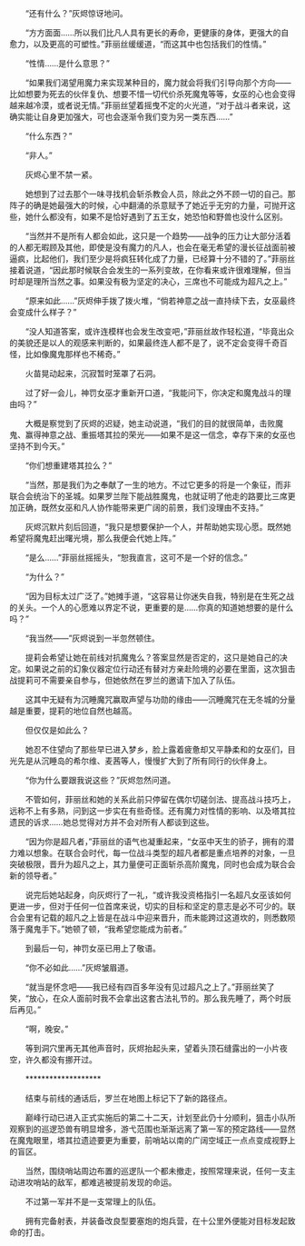 　　“还有什么？”灰烬惊讶地问。

　　“方方面面……所以我们比凡人具有更长的寿命，更健康的身体，更强大的自愈力，以及更高的可塑性。”菲丽丝缓缓道，“而这其中也包括我们的性情。”

　　“性情……是什么意思？”

　　“如果我们渴望用魔力来实现某种目的，魔力就会将我们引导向那个方向——比如想要为死去的伙伴复仇、想要不惜一切代价杀死魔鬼等等，女巫的心也会变得越来越冷漠，或者说无情。”菲丽丝望着摇曳不定的火光道，“对于战斗者来说，这确实能让自身更加强大，可也会逐渐令我们变为另一类东西……”

　　“什么东西？”

　　“非人。”

　　灰烬心里不禁一紧。

　　她想到了过去那个一味寻找机会斩杀教会人员，除此之外不顾一切的自己。那阵子的确是她最强大的时候，心中翻涌的杀意赋予了她近乎无穷的力量，可抛开这些，她什么都没有，如果不是恰好遇到了五王女，她恐怕和野兽也没什么区别。

　　“当然并不是所有人都会如此，这只是一个趋势——战争的压力让大部分活着的人都无暇顾及其他，即使是没有魔力的凡人，也会在毫无希望的漫长征战面前被逼疯，比起他们，我们至少是将疯狂转化成了力量，已经算十分不错的了。”菲丽丝接着说道，“因此那时候联合会发生的一系列变故，在你看来或许很难理解，但当时却是理所当然之事。如果没有极为坚定的决心，三席也不可能成为超凡之上。”

　　“原来如此……”灰烬伸手拨了拨火堆，“倘若神意之战一直持续下去，女巫最终会变成什么样子？”

　　“没人知道答案，或许连模样也会发生改变吧，”菲丽丝故作轻松道，“毕竟出众的美貌还是以人的观感来判断的，如果最终连人都不是了，说不定会变得千奇百怪，比如像魔鬼那样也不稀奇。”

　　火苗晃动起来，沉寂暂时笼罩了石洞。

　　过了好一会儿，神罚女巫才重新开口道，“我能问下，你决定和魔鬼战斗的理由吗？”

　　大概是察觉到了灰烬的迟疑，她主动说道，“我们的目的就很简单，击败魔鬼、赢得神意之战、重振塔其拉的荣光——如果不是这一信念，幸存下来的女巫也坚持不到今天。”

　　“你们想重建塔其拉么？”

　　“当然，那是我们为之奉献了一生的地方。不过它更多的将是一个象征，而非联合会统治下的圣城。如果罗兰陛下能战胜魔鬼，也就证明了他走的路要比三席更加正确，既然女巫和凡人协作能带来更广阔的前景，我们没理由不支持。”

　　灰烬沉默片刻后回道，“我只是想要保护一个人，并帮助她实现心愿。既然她希望将魔鬼赶出曙光境，那么我便会代她上阵。”

　　“是么……”菲丽丝摇摇头，“恕我直言，这可不是一个好的信念。”

　　“为什么？”

　　“因为目标太过广泛了。”她摊手道，“这容易让你迷失自我，特别是在生死之战的关头。一个人的心愿难以界定不说，更重要的是……你真的知道她想要的是什么吗？”

　　“我当然——”灰烬说到一半忽然顿住。

　　提莉会希望让她在前线对抗魔鬼么？答案显然是否定的，这只是她自己的决定。如果说之前的幻象仪器定位行动还有替对方亲赴险境的必要在里面，这次狙击战提莉可不需要亲自参与，但她依然在罗兰的邀请下加入了队伍。

　　这其中无疑有为沉睡魔咒赢取声望与功勋的缘由——沉睡魔咒在无冬城的分量越是重要，提莉的地位自然也越高。

　　但仅仅是如此么？

　　她忍不住望向了那些早已进入梦乡，脸上露着疲惫却又平静柔和的女巫们，目光先是从沉睡岛的希尔维、麦茜等人，慢慢扩大到了所有同行的伙伴身上。

　　“你为什么要跟我说这些？”灰烬忽然问道。

　　不管如何，菲丽丝和她的关系此前只停留在偶尔切磋剑法、提高战斗技巧上，远称不上有多熟，问到这一步实在有些奇怪。还有魔力对性情的影响、以及塔其拉遗民的诉求……她总觉得对方并不会对所有人都谈到这些。

　　“因为你是超凡者，”菲丽丝的语气也凝重起来，“女巫中天生的骄子，拥有的潜力难以想象。在联合会时代，每一位战斗类型的超凡者都是重点培养的对象，一旦突破极限，晋升为超凡之上，其力量便可正面斩杀高阶魔鬼，同时也会成为联合会新的领导者。”

　　说完后她站起身，向灰烬行了一礼，“或许我没资格指引一名超凡女巫该如何更进一步，但对于任何一位首席来说，切实的目标和坚定的意志是必不可少的。联合会里有记载的超凡之上皆是在战斗中迎来晋升，而未能跨过这道坎的，则悉数陨落于魔鬼手下。”她顿了顿，“我希望您能成为前者。”

　　到最后一句，神罚女巫已用上了敬语。

　　“你不必如此……”灰烬皱眉道。

　　“就当是怀念吧——我已经有四百多年没有见过超凡之上了。”菲丽丝笑了笑，“放心，在众人面前时我不会拿出这套古法礼节的。那么我先睡了，两个时辰后再见。”

　　“啊，晚安。”

　　等到洞穴里再无其他声音时，灰烬抬起头来，望着头顶石缝露出的一小片夜空，许久都没有挪开过。

　　*******************

　　结束与前线的通话后，罗兰在地图上标记下了新的路径点。

　　巅峰行动已进入正式实施后的第二十二天，计划至此仍十分顺利，狙击小队所观察到的巡逻恐兽有明显增多，游弋范围也渐渐远离了第一军的预定路线——显然在魔鬼眼里，塔其拉遗迹要更为重要，前哨站以南的广阔空域正一点点变成视野上的盲区。

　　当然，围绕哨站周边布置的巡逻队一个都未撤走，按照常理来说，任何一支主动进攻哨站的敌军，都难逃被提前发现的命运。

　　不过第一军并不是一支常理上的队伍。

　　拥有完备射表，并装备改良型要塞炮的炮兵营，在十公里外便能对目标发起致命的打击。
